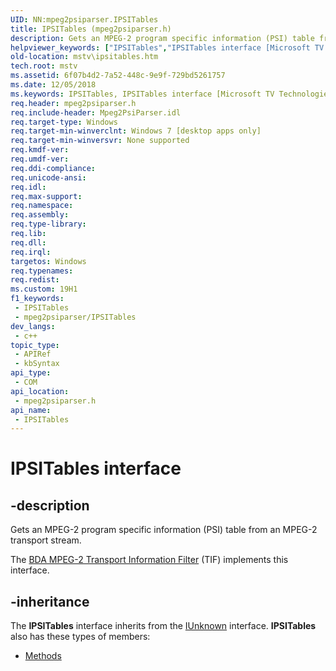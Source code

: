 ```yaml
---
UID: NN:mpeg2psiparser.IPSITables
title: IPSITables (mpeg2psiparser.h)
description: Gets an MPEG-2 program specific information (PSI) table from an MPEG-2 transport stream.
helpviewer_keywords: ["IPSITables","IPSITables interface [Microsoft TV Technologies]","IPSITables interface [Microsoft TV Technologies]","described","mpeg2psiparser/IPSITables","mstv.ipsitables"]
old-location: mstv\ipsitables.htm
tech.root: mstv
ms.assetid: 6f07b4d2-7a52-448c-9e9f-729bd5261757
ms.date: 12/05/2018
ms.keywords: IPSITables, IPSITables interface [Microsoft TV Technologies], IPSITables interface [Microsoft TV Technologies],described, mpeg2psiparser/IPSITables, mstv.ipsitables
req.header: mpeg2psiparser.h
req.include-header: Mpeg2PsiParser.idl
req.target-type: Windows
req.target-min-winverclnt: Windows 7 [desktop apps only]
req.target-min-winversvr: None supported
req.kmdf-ver: 
req.umdf-ver: 
req.ddi-compliance: 
req.unicode-ansi: 
req.idl: 
req.max-support: 
req.namespace: 
req.assembly: 
req.type-library: 
req.lib: 
req.dll: 
req.irql: 
targetos: Windows
req.typenames: 
req.redist: 
ms.custom: 19H1
f1_keywords:
 - IPSITables
 - mpeg2psiparser/IPSITables
dev_langs:
 - c++
topic_type:
 - APIRef
 - kbSyntax
api_type:
 - COM
api_location:
 - mpeg2psiparser.h
api_name:
 - IPSITables
---
```


# IPSITables interface


## -description

Gets an MPEG-2 program specific information (PSI) table from an MPEG-2 transport stream.

The <a href="/previous-versions/windows/desktop/mstv/bda-mpeg-2-transport-information-filter">BDA MPEG-2 Transport Information Filter</a> (TIF) implements this interface.

## -inheritance

The <b>IPSITables</b> interface inherits from the <a href="/windows/desktop/api/unknwn/nn-unknwn-iunknown">IUnknown</a> interface. <b>IPSITables</b> also has these types of members:
<ul>
<li><a href="https://docs.microsoft.com/">Methods</a></li>
</ul>

